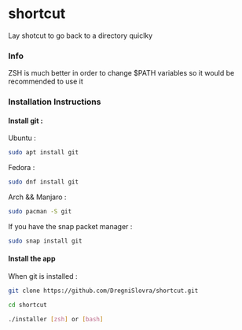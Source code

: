 # shortcut
Lay shotcut to go back to a directory quiclky

### Info

ZSH is much better in order to change $PATH variables so it would be recommended to use it

### Installation Instructions

#### Install git :

Ubuntu :

```sh
sudo apt install git
```
Fedora :

```sh
sudo dnf install git
```
Arch && Manjaro :

```sh
sudo pacman -S git
```

If you have the snap packet manager :
```sh
sudo snap install git
```
#### Install the app

When git is installed :

```sh
git clone https://github.com/DregniSlovra/shortcut.git
```

```sh
cd shortcut
```

```sh
./installer [zsh] or [bash]
```
